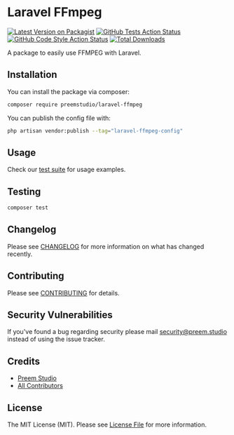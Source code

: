 # Laravel FFmpeg

[![Latest Version on Packagist](https://img.shields.io/packagist/v/preemstudio/laravel-ffmpeg.svg?style=flat-square)](https://packagist.org/packages/preemstudio/laravel-ffmpeg)
[![GitHub Tests Action Status](https://img.shields.io/github/actions/workflow/status/preemstudio/laravel-ffmpeg/run-tests.yml?branch=main&label=tests&style=flat-square)](https://github.com/preemstudio/laravel-ffmpeg/actions?query=workflow%3Arun-tests+branch%3Amain)
[![GitHub Code Style Action Status](https://img.shields.io/github/actions/workflow/status/preemstudio/laravel-ffmpeg/fix-php-code-style-issues.yml?branch=main&label=code%20style&style=flat-square)](https://github.com/preemstudio/laravel-ffmpeg/actions?query=workflow%3A"Fix+PHP+code+style+issues"+branch%3Amain)
[![Total Downloads](https://img.shields.io/packagist/dt/preemstudio/laravel-ffmpeg.svg?style=flat-square)](https://packagist.org/packages/preemstudio/laravel-ffmpeg)

A package to easily use FFMPEG with Laravel.

## Installation

You can install the package via composer:

```bash
composer require preemstudio/laravel-ffmpeg
```

You can publish the config file with:

```bash
php artisan vendor:publish --tag="laravel-ffmpeg-config"
```

## Usage

Check our [test suite](/tests) for usage examples.

## Testing

```bash
composer test
```

## Changelog

Please see [CHANGELOG](CHANGELOG.md) for more information on what has changed recently.

## Contributing

Please see [CONTRIBUTING](CONTRIBUTING.md) for details.

## Security Vulnerabilities

If you've found a bug regarding security please mail [security@preem.studio](mailto:security@preem.studio) instead of using the issue tracker.

## Credits

- [Preem Studio](https://github.com/PreemStudio)
- [All Contributors](../../contributors)

## License

The MIT License (MIT). Please see [License File](LICENSE.md) for more information.
